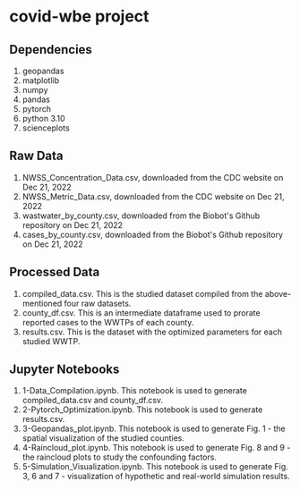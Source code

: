 # covid-wbe project

## Dependencies
1. geopandas
1. matplotlib
1. numpy
1. pandas
1. pytorch
1. python 3.10
1. scienceplots

## Raw Data
1. NWSS_Concentration_Data.csv, downloaded from the CDC website on Dec 21, 2022
1. NWSS_Metric_Data.csv, downloaded from the CDC website on Dec 21, 2022
1. wastwater_by_county.csv, downloaded from the Biobot's Github repository on Dec 21, 2022
1. cases_by_county.csv, downloaded from the Biobot's Github repository on Dec 21, 2022

## Processed Data
1. compiled_data.csv. This is the studied dataset compiled from the above-mentioned four raw datasets.
2. county_df.csv. This is an intermediate dataframe used to prorate reported cases to the WWTPs of each county.
3. results.csv. This is the dataset with the optimized parameters for each studied WWTP. 

## Jupyter Notebooks
1. 1-Data_Compilation.ipynb. This notebook is used to generate compiled_data.csv and county_df.csv.
2. 2-Pytorch_Optimization.ipynb. This notebook is used to generate results.csv. 
3. 3-Geopandas_plot.ipynb. This notebook is used to generate Fig. 1 - the spatial visualization of the studied counties. 
4. 4-Raincloud_plot.ipynb. This notebook is used to generate Fig. 8 and 9 - the raincloud plots to study the confounding factors. 
5. 5-Simulation_Visualization.ipynb. This notebook is used to generate Fig. 3, 6 and 7 - visualization of hypothetic and real-world simulation results. 
